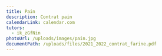 ```yaml
---
title: Pain
description: Contrat pain
calendarLink: calendar.com
tutors:
  - ik_zGfNin
photoUrl: /uploads/images/pain.jpg
documentPath: /uploads/files/2021_2022_contrat_farine.pdf
---
```

